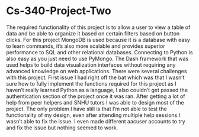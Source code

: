 # Cs-340-Project-Two
The required functionality of this project is to allow a user to view a table of data and be able to organize it based on certain filters based on button clicks. For this project MongoDB is used because it is a database with easy to learn commands, it’s also more scalable and provides superior performance to SQL and other relational databases. Connecting to Python is also easy as you just need to use PyMongo. The Dash framework that was used helps to build data visualization interfaces without requiring any advanced knowledge on web applications. There were several challenges with this project. First issue I had right off the bat which was that I wasn’t sure how to fully implement the functions required for this project as I haven’t really learned Python as a language, I also couldn’t get passed the authentication section of the project once it was ran. After getting a lot of help from peer helpers and SNHU tutors I was able to design most of the project. The only problem I have still is that I’m not able to test the functionality of my design, even after attending multiple help sessions I wasn’t able to fix the issue. I even made different aacuser accounts to try and fix the issue but nothing seemed to work.
